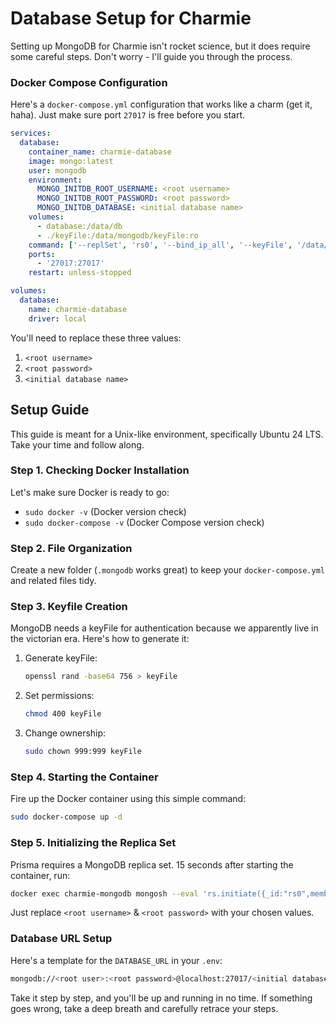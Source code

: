 # Database Setup for Charmie

Setting up MongoDB for Charmie isn't rocket science, but it does require some careful steps. Don't worry - I'll guide you through the process.

### Docker Compose Configuration

Here's a `docker-compose.yml` configuration that works like a charm (get it, haha). Just make sure port `27017` is free before you start.

```yml
services:
  database:
    container_name: charmie-database
    image: mongo:latest
    user: mongodb
    environment:
      MONGO_INITDB_ROOT_USERNAME: <root username>
      MONGO_INITDB_ROOT_PASSWORD: <root password>
      MONGO_INITDB_DATABASE: <initial database name>
    volumes:
      - database:/data/db
      - ./keyFile:/data/mongodb/keyFile:ro
    command: ['--replSet', 'rs0', '--bind_ip_all', '--keyFile', '/data/mongodb/keyFile']
    ports:
      - '27017:27017'
    restart: unless-stopped

volumes:
  database:
    name: charmie-database
    driver: local
```

You'll need to replace these three values:

1. `<root username>`
2. `<root password>`
3. `<initial database name>`

## Setup Guide

This guide is meant for a Unix-like environment, specifically Ubuntu 24 LTS. Take your time and follow along.

### Step 1. Checking Docker Installation

Let's make sure Docker is ready to go:

- `sudo docker -v` (Docker version check)
- `sudo docker-compose -v` (Docker Compose version check)

### Step 2. File Organization

Create a new folder (`.mongodb` works great) to keep your `docker-compose.yml` and related files tidy.

### Step 3. Keyfile Creation

MongoDB needs a keyFile for authentication because we apparently live in the victorian era. Here's how to generate it:

1. Generate keyFile:
   ```bash
   openssl rand -base64 756 > keyFile
   ```
2. Set permissions:
   ```bash
   chmod 400 keyFile
   ```
3. Change ownership:
   ```bash
   sudo chown 999:999 keyFile
   ```

### Step 4. Starting the Container

Fire up the Docker container using this simple command:

```bash
sudo docker-compose up -d
```

### Step 5. Initializing the Replica Set

Prisma requires a MongoDB replica set. 15 seconds after starting the container, run:

```bash
docker exec charmie-mongodb mongosh --eval 'rs.initiate({_id:"rs0",members:[{_id:0,host:"localhost:27017"}]})' --username <root username> --password <root password>
```

Just replace `<root username>` & `<root password>` with your chosen values.

### Database URL Setup

Here's a template for the `DATABASE_URL` in your `.env`:

```bash
mongodb://<root user>:<root password>@localhost:27017/<initial database name>?authSource=admin&directConnection=true&replicaSet=rs0
```

Take it step by step, and you'll be up and running in no time. If something goes wrong, take a deep breath and carefully retrace your steps.
